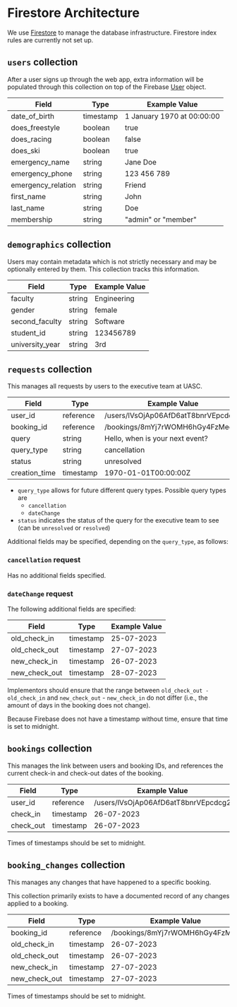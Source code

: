 # Firestore Architecture

We use [Firestore](https://firebase.google.com/docs/firestore) to manage the database infrastructure. Firestore index rules are currently not set up.

## `users` collection

After a user signs up through the web app, extra information will be populated through this collection on top of the Firebase [User](https://firebase.google.com/docs/auth/users) object.

| **Field**          | **Type**  | **Example Value**          |
| ------------------ | --------- | -------------------------- |
| date_of_birth      | timestamp | 1 January 1970 at 00:00:00 |
| does_freestyle     | boolean   | true                       |
| does_racing        | boolean   | false                      |
| does_ski           | boolean   | true                       |
| emergency_name     | string    | Jane Doe                   |
| emergency_phone    | string    | 123 456 789                |
| emergency_relation | string    | Friend                     |
| first_name         | string    | John                       |
| last_name          | string    | Doe                        |
| membership         | string    | "admin" or "member"        |

## `demographics` collection

Users may contain metadata which is not strictly necessary and may be optionally entered by them. This collection tracks this information.

| **Field**       | **Type** | **Example Value** |
| --------------- | -------- | ----------------- |
| faculty         | string   | Engineering       |
| gender          | string   | female            |
| second_faculty  | string   | Software          |
| student_id      | string   | 123456789         |
| university_year | string   | 3rd               |

## `requests` collection

This manages all requests by users to the executive team at UASC.

| **Field**     | **Type**  | **Example Value**                   |
| ------------- | --------- | ----------------------------------- |
| user_id       | reference | /users/lVsOjAp06AfD6atT8bnrVEpcdcg2 |
| booking_id    | reference | /bookings/8mYj7rWOMH6hGy4FzMed      |
| query         | string    | Hello, when is your next event?     |
| query_type    | string    | cancellation                        |
| status        | string    | unresolved                          |
| creation_time | timestamp | 1970-01-01T00:00:00Z                |

- `query_type` allows for future different query types. Possible query types
  are
  - `cancellation`
  - `dateChange`
- `status` indicates the status of the query for the executive team to see (can
  be `unresolved` or `resolved`)

Additional fields may be specified, depending on the `query_type`, as follows:

### `cancellation` request

Has no additional fields specified.

### `dateChange` request

The following additional fields are specified:

| **Field**     | **Type**  | **Example Value** |
| ------------- | --------- | ----------------- |
| old_check_in  | timestamp | 25-07-2023        |
| old_check_out | timestamp | 27-07-2023        |
| new_check_in  | timestamp | 26-07-2023        |
| new_check_out | timestamp | 28-07-2023        |

Implementors should ensure that the range between
`old_check_out - old_check_in` and `new_check_out` - `new_check_in` do not
differ (i.e., the amount of days in the booking does not change).

Because Firebase does not have a timestamp without time, ensure that time is set to midnight.

## `bookings` collection

This manages the link between users and booking IDs, and references the current
check-in and check-out dates of the booking.

| **Field** | **Type**  | **Example Value**                   |
| --------- | --------- | ----------------------------------- |
| user_id   | reference | /users/lVsOjAp06AfD6atT8bnrVEpcdcg2 |
| check_in  | timestamp | 26-07-2023                          |
| check_out | timestamp | 26-07-2023                          |

Times of timestamps should be set to midnight.

## `booking_changes` collection

This manages any changes that have happened to a specific booking.

This collection primarily exists to have a documented record of any changes
applied to a booking.

| **Field**     | **Type**  | **Example Value**              |
| ------------- | --------- | ------------------------------ |
| booking_id    | reference | /bookings/8mYj7rWOMH6hGy4FzMed |
| old_check_in  | timestamp | 26-07-2023                     |
| old_check_out | timestamp | 26-07-2023                     |
| new_check_in  | timestamp | 27-07-2023                     |
| new_check_out | timestamp | 27-07-2023                     |

Times of timestamps should be set to midnight.
